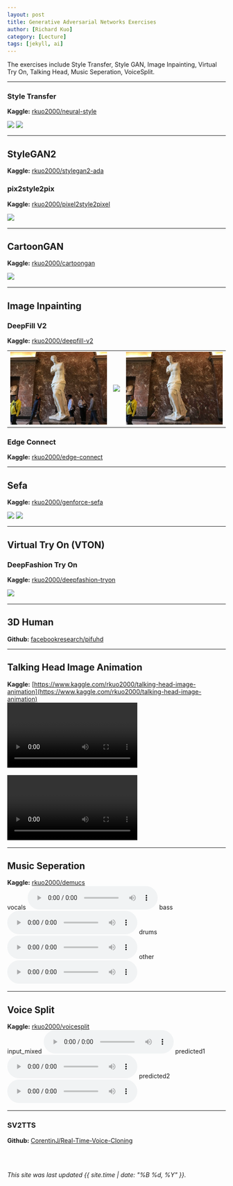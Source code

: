 ```yaml
---
layout: post
title: Generative Adversarial Networks Exercises
author: [Richard Kuo]
category: [Lecture]
tags: [jekyll, ai]
---
```


The exercises include Style Transfer, Style GAN, Image Inpainting, Virtual Try On, Talking Head, Music Seperation, VoiceSplit.

---
### Style Transfer
**Kaggle:** [rkuo2000/neural-style](https://www.kaggle.com/rkuo2000/neural-style)<br>

![](https://github.com/rkuo2000/AI-course/blob/gh-pages/images/Neural_Style_1.png?raw=true)
![](https://github.com/rkuo2000/AI-course/blob/gh-pages/images/Neural_Style_2.png?raw=true)

---
## StyleGAN2
**Kaggle:** [rkuo2000/stylegan2-ada](https://www.kaggle.com/rkuo2000/stylegan2-ada)<br>

### pix2style2pix
**Kaggle:** [rkuo2000/pixel2style2pixel](https://www.kaggle.com/rkuo2000/pixel2style2pixel)<br>

![](https://github.com/rkuo2000/AI-course/blob/gh-pages/images/pix2style2pix.png?raw=true)

---
## CartoonGAN
**Kaggle:** [rkuo2000/cartoongan](https://www.kaggle.com/rkuo2000/cartoongan)<br>

![](https://github.com/rkuo2000/AI-course/blob/gh-pages/images/CartoonGAN.png?raw=true)

---
## Image Inpainting
### DeepFill V2
**Kaggle:** [rkuo2000/deepfill-v2](https://www.kaggle.com/rkuo2000/deepfill-v2)<br>

<table>
<tr>
<td><img src="https://github.com/JiahuiYu/generative_inpainting/blob/master/examples/places2/case5_raw.png?raw=true"></td>
<td><img src="https://github.com/rkuo2000/AI-course/blob/gh-pages/images/DeepFill_v2_case5_mask.png?raw=true"></td>
<td><img src="https://github.com/JiahuiYu/generative_inpainting/blob/master/examples/places2/case5_output.png?raw=true"></td>
</tr>
</table>

### Edge Connect
**Kaggle:** [rkuo2000/edge-connect](https://www.kaggle.com/rkuo2000/edge-connect)<br>

---
## Sefa
**Kaggle:** [rkuo2000/genforce-sefa](https://www.kaggle.com/rkuo2000/genforce-sefa)<br>

![](https://github.com/rkuo2000/AI-course/blob/gh-pages/images/Sefa_0.jpg?raw=true)
![](https://github.com/rkuo2000/AI-course/blob/gh-pages/images/Sefa_1.jpg?raw=true)

---
## Virtual Try On (VTON)
### DeepFashion Try On
**Kaggle:** [rkuo2000/deepfashion-tryon](https://www.kaggle.com/rkuo2000/deepfashion-tryon)<br>

![](https://github.com/rkuo2000/AI-course/blob/gh-pages/images/VTON_ACGPN.jpg?raw=true)

---
## 3D Human
**Github:** [facebookresearch/pifuhd](https://github.com/facebookresearch/pifuhd)<br>

---
## Talking Head Image Animation
**Kaggle:** [https://www.kaggle.com/rkuo2000/talking-head-image-animation](https://www.kaggle.com/rkuo2000/talking-head-image-animation)<br>
<video controls="controls">
  <source type="video/mp4" src="https://github.com/rkuo2000/AI-course/blob/gh-pages/images/Talking_Head_Trump_Putin.mp4?raw=true"></source>
</video>

<video controls="controls">
  <source type="video/mp4" src="https://github.com/rkuo2000/AI-course/blob/gh-pages/images/Talking_Head_Obama_Swift.mp4?raw=true"></source>
</video>

---
## Music Seperation
**Kaggle:** [rkuo2000/demucs](https://www.kaggle.com/rkuo2000/demucs)<br>
vocals
<audio controls="controls">
  <source title="vocals" type="audio/mp3" src="https://github.com/rkuo2000/AI-course/blob/gh-pages/images/Demucs_vocals.mp3?raw=true"></source>
</audio>
bass
<audio controls="controls">
  <source title="bass" type="audio/mp3" src="https://github.com/rkuo2000/AI-course/blob/gh-pages/images/Demucs_bass.mp3?raw=true"></source>
</audio>
drums
<audio controls="controls">
  <source title="drums" type="audio/mp3" src="https://github.com/rkuo2000/AI-course/blob/gh-pages/images/Demucs_drums.mp3?raw=true"></source>
</audio>
other
<audio controls="controls">
  <source title="other" type="audio/mp3" src="https://github.com/rkuo2000/AI-course/blob/gh-pages/images/Demucs_other.mp3?raw=true"></source>
</audio>

---
## Voice Split
**Kaggle:** [rkuo2000/voicesplit](https://www.kaggle.com/rkuo2000/voicesplit)<br>
input_mixed
<audio controls="controls">
  <source title="vocals" type="audio/mp3" src="https://github.com/rkuo2000/AI-course/blob/gh-pages/images/VoiceSplit_mix_input.wav?raw=true"></source>
</audio>
predicted1
<audio controls="controls">
  <source title="bass" type="audio/mp3" src="https://github.com/rkuo2000/AI-course/blob/gh-pages/images/VoiceSplit_predicted1.wav?raw=true"></source>
</audio>
predicted2
<audio controls="controls">
  <source title="drums" type="audio/mp3" src="https://github.com/rkuo2000/AI-course/blob/gh-pages/images/VoiceSplit_predicted2.wav?raw=true"></source>
</audio>

---
### SV2TTS
**Github:** [CorentinJ/Real-Time-Voice-Cloning](https://github.com/CorentinJ/Real-Time-Voice-Cloning)<br>


<br>
<br>

*This site was last updated {{ site.time | date: "%B %d, %Y" }}.*


